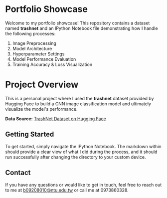 # Portfolio Showcase

Welcome to my portfolio showcase! This repository contains a dataset named **trashnet** and an IPython Notebook file demonstrating how I handle the following processes:

1. Image Preprocessing
2. Model Architecture
3. Hyperparameter Settings
4. Model Performance Evaluation
5. Training Accuracy & Loss Visualization

# Project Overview

This is a personal project where I used the **trashnet** dataset provided by Hugging Face to build a CNN image classification model and ultimately visualize the model's performance.

**Data Source:**
[TrashNet Dataset on Hugging Face](https://huggingface.co/datasets/garythung/trashnet/tree/main)

## Getting Started

To get started, simply navigate the IPython Notebook. The markdown within should provide a clear view of what I did during the process, and it should run successfully after changing the directory to your custom device.

## Contact

If you have any questions or would like to get in touch, feel free to reach out to me at [b09208010@ntu.edu.tw](mailto:b09208010@ntu.edu.tw) or call me at 0973860328.


